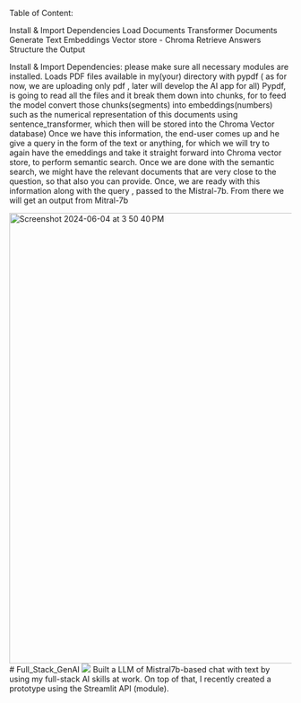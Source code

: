 Table of Content:

Install & Import Dependencies
Load Documents 
Transformer Documents
Generate Text Embeddings
Vector store - Chroma
Retrieve Answers
Structure the Output



Install & Import Dependencies: please make sure all necessary modules are installed. 
Loads PDF files available in my(your) directory with pypdf ( as for now, we are uploading only pdf , later will develop the AI app for all)
Pypdf, is going to read all the files and it break them down into chunks, for to feed the model 
convert those chunks(segments) into embeddings(numbers) such as the numerical representation 
of this documents using sentence_transformer, which then will be stored into the Chroma Vector 
database)
Once we have this information, the end-user comes up and he give a query in the form of the text or anything, for which we will try to again have the emeddings and take it straight forward into Chroma vector store, to perform semantic search.
Once we are done with the semantic search, we might have the relevant documents that are very close to the question, so that also you can provide.
Once, we are ready with this information along with the query , passed to the Mistral-7b.
From there we will get an output from Mitral-7b

<img width="803" alt="Screenshot 2024-06-04 at 3 50 40 PM" src="https://github.com/sagarendluri/Full_Stack_GenAI/assets/56343742/432ab411-559e-4a81-a64f-fc3990a116f2">
# Full_Stack_GenAI
<img src="https://t.bkit.co/w_665f37db00d1f.gif" />
Built a LLM of Mistral7b-based chat with text by using my full-stack AI skills at work. On top of that, I recently created a prototype using the Streamlit API (module).
